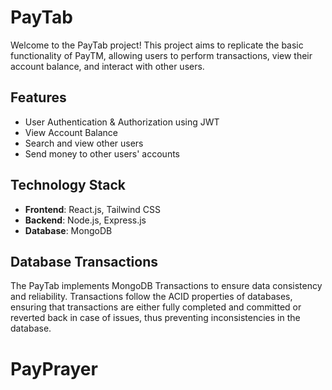# PayTab

Welcome to the PayTab project! This project aims to replicate the basic functionality of PayTM, allowing users to perform transactions, view their account balance, and interact with other users.

## Features

- User Authentication & Authorization using JWT
- View Account Balance
- Search and view other users
- Send money to other users' accounts

## Technology Stack

- **Frontend**: React.js, Tailwind CSS
- **Backend**: Node.js, Express.js
- **Database**: MongoDB

## Database Transactions

The PayTab implements MongoDB Transactions to ensure data consistency and reliability. Transactions follow the ACID properties of databases, ensuring that transactions are either fully completed and committed or reverted back in case of issues, thus preventing inconsistencies in the database.


# PayPrayer
